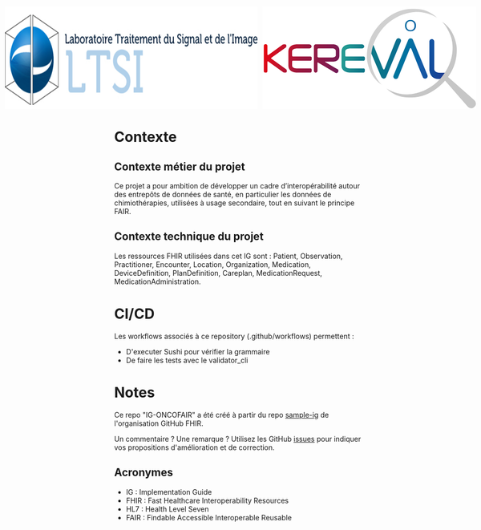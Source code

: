 <div style="display: flex; justify-content: center;">
    <img src="input/images/logo_ltsi.png" alt="Logo LTSI" title="Logo LTSI" style="margin-right: 10px;">
    <img src="input/images/Logo_Kereval.png" alt="Logo Kereval" title="Logo Kereval">
</div>


# Contexte

## Contexte métier du projet

Ce projet a pour ambition de développer un cadre d’interopérabilité autour des entrepôts de données de santé, en particulier les données de chimiothérapies, utilisées à usage secondaire, tout en suivant le principe FAIR.

## Contexte technique du projet

Les ressources FHIR utilisées dans cet IG sont : Patient, Observation, Practitioner, Encounter, Location, Organization, Medication, DeviceDefinition, PlanDefinition, Careplan, MedicationRequest, MedicationAdministration.

# CI/CD

Les workflows associés à ce repository (.github/workflows) permettent :

* D'executer Sushi pour vérifier la grammaire
* De faire les tests avec le validator_cli

# Notes

Ce repo "IG-ONCOFAIR" a été créé à partir du repo [sample-ig](https://github.com/FHIR/sample-ig) de l'organisation GitHub FHIR.

Un commentaire ? Une remarque ? Utilisez les GitHub [issues](https://docs.github.com/fr/issues) pour indiquer vos propositions d'amélioration et de correction.

## Acronymes

* IG : Implementation Guide
* FHIR : Fast Healthcare Interoperability Resources
* HL7 : Health Level Seven
* FAIR : Findable Accessible Interoperable Reusable